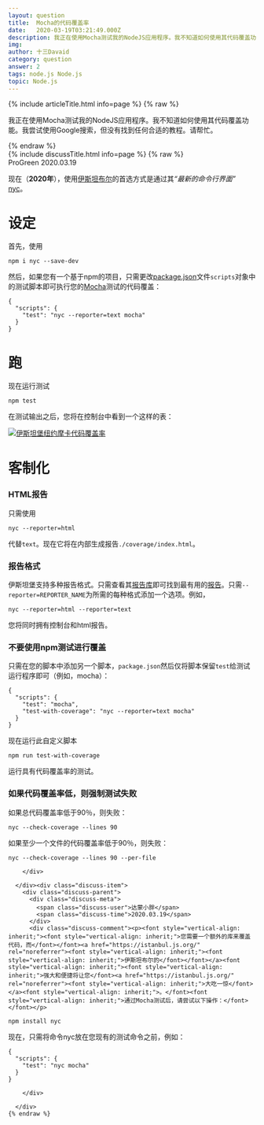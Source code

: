 ```yaml
---
layout: question
title:  Mocha的代码覆盖率
date:   2020-03-19T03:21:49.000Z
description: 我正在使用Mocha测试我的NodeJS应用程序。我不知道如何使用其代码覆盖功能。我尝试使用Google搜索，但没有找到任何合适的教程。请帮忙。...
img: 
author: 十三Davaid
category: question
answer: 2
tags: node.js Node.js
topic: Node.js
---
```

<div class="article-root">
  <div class="article">
    {% include articleTitle.html info=page %}
    {% raw %}
    <div class="article-content"><p><font style="vertical-align: inherit;"><font style="vertical-align: inherit;">我正在使用Mocha测试我的NodeJS应用程序。</font><font style="vertical-align: inherit;">我不知道如何使用其代码覆盖功能。</font><font style="vertical-align: inherit;">我尝试使用Google搜索，但没有找到任何合适的教程。</font><font style="vertical-align: inherit;">请帮忙。</font></font></p></div>
    {% endraw %}
  </div>

  <div class="discuss-wrapper">
    {% include discussTitle.html info=page %}
    {% raw %}
    <div class="discuss-item">
        <div class="discuss-parent">
          <div class="discuss-meta">
            <span class="discuss-user">ProGreen</span>
            <span class="discuss-time">2020.03.19</span>
          </div>
          <div class="discuss-comment"><p><font style="vertical-align: inherit;"><font style="vertical-align: inherit;">现在（</font></font><strong><font style="vertical-align: inherit;"><font style="vertical-align: inherit;">2020年</font></font></strong><font style="vertical-align: inherit;"><font style="vertical-align: inherit;">），使用</font></font><a href="https://istanbul.js.org" rel="noreferrer"><font style="vertical-align: inherit;"><font style="vertical-align: inherit;">伊斯坦布尔</font></font></a><font style="vertical-align: inherit;"><font style="vertical-align: inherit;">的首选方式</font><font style="vertical-align: inherit;">是通过其</font></font><em><font style="vertical-align: inherit;"><font style="vertical-align: inherit;">“最新的命令行界面” </font></font></em> <a href="https://github.com/istanbuljs/nyc" rel="noreferrer"><font style="vertical-align: inherit;"><font style="vertical-align: inherit;">nyc</font></font></a><font style="vertical-align: inherit;"><font style="vertical-align: inherit;">。</font></font></p>

<h1><font style="vertical-align: inherit;"><font style="vertical-align: inherit;">设定</font></font></h1>

<p><font style="vertical-align: inherit;"><font style="vertical-align: inherit;">首先，使用</font></font></p>

<pre><code>npm i nyc --save-dev
</code></pre>

<p><font style="vertical-align: inherit;"><font style="vertical-align: inherit;">然后，如果您有一个基于npm的项目，只需更改</font><a href="https://docs.npmjs.com/files/package.json" rel="noreferrer"><font style="vertical-align: inherit;">package.json</font></a><font style="vertical-align: inherit;">文件</font></font><code>scripts</code><font style="vertical-align: inherit;"><font style="vertical-align: inherit;">对象中</font><font style="vertical-align: inherit;">的测试脚本</font><font style="vertical-align: inherit;">即可执行您的</font><a href="https://mochajs.org/" rel="noreferrer"><font style="vertical-align: inherit;">Mocha</font></a><font style="vertical-align: inherit;">测试的</font><font style="vertical-align: inherit;">代码覆盖</font><font style="vertical-align: inherit;">：</font></font><a href="https://docs.npmjs.com/files/package.json" rel="noreferrer"><font style="vertical-align: inherit;"></font></a><font style="vertical-align: inherit;"></font><a href="https://mochajs.org/" rel="noreferrer"><font style="vertical-align: inherit;"></font></a><font style="vertical-align: inherit;"></font></p>

<pre><code>{<font></font>
  "scripts": {<font></font>
    "test": "nyc --reporter=text mocha"<font></font>
  }<font></font>
}<font></font>
</code></pre>

<h1><font style="vertical-align: inherit;"><font style="vertical-align: inherit;">跑</font></font></h1>

<p><font style="vertical-align: inherit;"><font style="vertical-align: inherit;">现在运行测试</font></font></p>

<pre><code>npm test
</code></pre>

<p><font style="vertical-align: inherit;"><font style="vertical-align: inherit;">在测试输出之后，您将在控制台中看到一个这样的表：</font></font></p>

<p><a href="https://i.stack.imgur.com/AfAJZ.png" rel="noreferrer"><img src="https://i.stack.imgur.com/AfAJZ.png" alt="伊斯坦堡纽约摩卡代码覆盖率"></a></p>

<h1><font style="vertical-align: inherit;"><font style="vertical-align: inherit;">客制化</font></font></h1>

<h3><font style="vertical-align: inherit;"><font style="vertical-align: inherit;">HTML报告</font></font></h3>

<p><font style="vertical-align: inherit;"><font style="vertical-align: inherit;">只需使用</font></font></p>

<pre><code>nyc --reporter=html
</code></pre>

<p><font style="vertical-align: inherit;"><font style="vertical-align: inherit;">代替</font></font><code>text</code><font style="vertical-align: inherit;"><font style="vertical-align: inherit;">。</font><font style="vertical-align: inherit;">现在它将在内部生成报告</font></font><code>./coverage/index.html</code><font style="vertical-align: inherit;"><font style="vertical-align: inherit;">。</font></font></p>

<h3><font style="vertical-align: inherit;"><font style="vertical-align: inherit;">报告格式</font></font></h3>

<p><font style="vertical-align: inherit;"><font style="vertical-align: inherit;">伊斯坦堡支持多种报告格式。</font><font style="vertical-align: inherit;">只需查看其</font></font><a href="https://github.com/istanbuljs/istanbuljs/tree/master/packages/istanbul-reports/lib" rel="noreferrer"><font style="vertical-align: inherit;"><font style="vertical-align: inherit;">报告库</font></font></a><font style="vertical-align: inherit;"><font style="vertical-align: inherit;">即可找到最有用的</font><a href="https://github.com/istanbuljs/istanbuljs/tree/master/packages/istanbul-reports/lib" rel="noreferrer"><font style="vertical-align: inherit;">报告</font></a><font style="vertical-align: inherit;">。</font><font style="vertical-align: inherit;">只需</font></font><code>--reporter=REPORTER_NAME</code><font style="vertical-align: inherit;"><font style="vertical-align: inherit;">为所需的每种格式</font><font style="vertical-align: inherit;">添加一个</font><font style="vertical-align: inherit;">选项。</font><font style="vertical-align: inherit;">例如，</font></font></p>

<pre><code>nyc --reporter=html --reporter=text
</code></pre>

<p><font style="vertical-align: inherit;"><font style="vertical-align: inherit;">您将同时拥有控制台和html报告。</font></font></p>

<h3><font style="vertical-align: inherit;"><font style="vertical-align: inherit;">不要使用npm测试进行覆盖</font></font></h3>

<p><font style="vertical-align: inherit;"><font style="vertical-align: inherit;">只需在您的脚本中添加另一个脚本，</font></font><code>package.json</code><font style="vertical-align: inherit;"><font style="vertical-align: inherit;">然后</font><font style="vertical-align: inherit;">仅将脚本</font><font style="vertical-align: inherit;">保留</font></font><code>test</code><font style="vertical-align: inherit;"><font style="vertical-align: inherit;">给测试运行程序即可（例如，mocha）：</font></font></p>

<pre><code>{<font></font>
  "scripts": {<font></font>
    "test": "mocha",<font></font>
    "test-with-coverage": "nyc --reporter=text mocha"<font></font>
  }<font></font>
}<font></font>
</code></pre>

<p><font style="vertical-align: inherit;"><font style="vertical-align: inherit;">现在运行此自定义脚本</font></font></p>

<pre><code>npm run test-with-coverage
</code></pre>

<p><font style="vertical-align: inherit;"><font style="vertical-align: inherit;">运行具有代码覆盖率的测试。</font></font></p>

<h3><font style="vertical-align: inherit;"><font style="vertical-align: inherit;">如果代码覆盖率低，则强制测试失败</font></font></h3>

<p><font style="vertical-align: inherit;"><font style="vertical-align: inherit;">如果总代码覆盖率低于90％，则失败：</font></font></p>

<pre><code>nyc --check-coverage --lines 90 
</code></pre>

<p><font style="vertical-align: inherit;"><font style="vertical-align: inherit;">如果至少一个文件的代码覆盖率低于90％，则失败：</font></font></p>

<pre><code>nyc --check-coverage --lines 90 --per-file
</code></pre></div>
        </div>
        
      </div><div class="discuss-item">
        <div class="discuss-parent">
          <div class="discuss-meta">
            <span class="discuss-user">达蒙小胖</span>
            <span class="discuss-time">2020.03.19</span>
          </div>
          <div class="discuss-comment"><p><font style="vertical-align: inherit;"><font style="vertical-align: inherit;">您需要一个额外的库来覆盖代码，而</font></font><a href="https://istanbul.js.org/" rel="noreferrer"><font style="vertical-align: inherit;"><font style="vertical-align: inherit;">伊斯坦布尔的</font></font></a><font style="vertical-align: inherit;"><font style="vertical-align: inherit;">强大和便捷将让您</font><a href="https://istanbul.js.org/" rel="noreferrer"><font style="vertical-align: inherit;">大吃一惊</font></a><font style="vertical-align: inherit;">。</font><font style="vertical-align: inherit;">通过Mocha测试后，请尝试以下操作：</font></font></p>

<pre><code>npm install nyc
</code></pre>

<p><font style="vertical-align: inherit;"><font style="vertical-align: inherit;">现在，只需将命令nyc放在您现有的测试命令之前，例如：</font></font></p>

<pre><code>{<font></font>
  "scripts": {<font></font>
    "test": "nyc mocha"<font></font>
  }<font></font>
}<font></font>
</code></pre></div>
        </div>
        
      </div>
    {% endraw %}
  </div>
<div>

